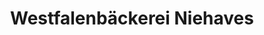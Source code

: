 ---
title: "Westfalenbäckerei Niehaves"
url: /dortmund/westfalenbaeckerei-niehaves/
shop: Bäckerei
---